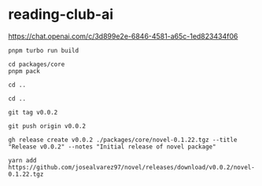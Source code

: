 # reading-club-ai

https://chat.openai.com/c/3d899e2e-6846-4581-a65c-1ed823434f06

```
pnpm turbo run build

cd packages/core
pnpm pack

cd ..

cd ..

git tag v0.0.2

git push origin v0.0.2

gh release create v0.0.2 ./packages/core/novel-0.1.22.tgz --title "Release v0.0.2" --notes "Initial release of novel package"

yarn add https://github.com/josealvarez97/novel/releases/download/v0.0.2/novel-0.1.22.tgz

```
